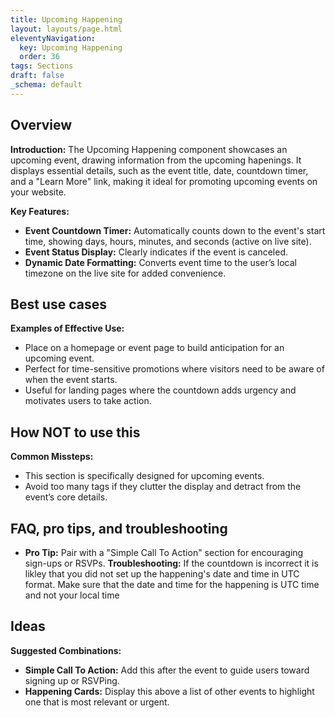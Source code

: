 ```yaml
---
title: Upcoming Happening
layout: layouts/page.html
eleventyNavigation:
  key: Upcoming Happening
  order: 36
tags: Sections
draft: false
_schema: default
---
```

## Overview
**Introduction:** The Upcoming Happening component showcases an upcoming event, drawing information from the upcoming hapenings. It displays essential details, such as the event title, date, countdown timer, and a "Learn More" link, making it ideal for promoting upcoming events on your website.

**Key Features:** 
- **Event Countdown Timer:** Automatically counts down to the event's start time, showing days, hours, minutes, and seconds (active on live site).
- **Event Status Display:** Clearly indicates if the event is canceled.
- **Dynamic Date Formatting:** Converts event time to the user’s local timezone on the live site for added convenience.

## Best use cases
**Examples of Effective Use:** 
- Place on a homepage or event page to build anticipation for an upcoming event.
- Perfect for time-sensitive promotions where visitors need to be aware of when the event starts.
- Useful for landing pages where the countdown adds urgency and motivates users to take action.

## How **NOT** to use this
**Common Missteps:** 
- This section is specifically designed for upcoming events.
- Avoid too many tags if they clutter the display and detract from the event’s core details.

## FAQ, pro tips, and troubleshooting
- **Pro Tip:** Pair with a "Simple Call To Action" section for encouraging sign-ups or RSVPs.
**Troubleshooting:** 
If the countdown is incorrect it is likley that you did not set up the happening's date and time in UTC format. Make sure that the date and time for the happening is UTC time and not your local time

## Ideas
**Suggested Combinations:** 
- **Simple Call To Action:** Add this after the event to guide users toward signing up or RSVPing.
- **Happening Cards:** Display this above a list of other events to highlight one that is most relevant or urgent.

